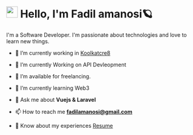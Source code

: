 # <img src="https://imgur.com/C7PX4kM.gif" height="30px" width="30px"> Hello, I'm Fadil amanosi🪐

I'm a Software Developer. I'm passionate about technologies and love to learn new things.


- 🔭 I’m currently working in <a href="https://koolkatcre8.com/" target="blank">Koolkatcre8</a>

- 🌱 I’m currently Working on API Devleopment

- 🤝 I’m available for freelancing.

- 🌱 I’m currently learning Web3

- 💬 Ask me about **Vuejs & Laravel**

- 📫 How to reach me **fadilamanosi@gmail.com**

- 📄 Know about my experiences <a href="https://fadilamanosi.github.io/" target="blank">Resume</a>
<br/>

